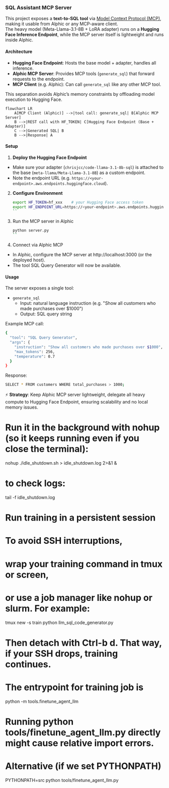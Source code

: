 ### SQL Assistant MCP Server

This project exposes a **text-to-SQL tool** via [Model Context Protocol (MCP)](https://modelcontextprotocol.io/), making it usable from Alphic or any MCP-aware client.  
The heavy model (Meta-Llama-3.1-8B + LoRA adapter) runs on a **Hugging Face Inference Endpoint**, while the MCP server itself is lightweight and runs inside Alphic.  

#### Architecture

- **Hugging Face Endpoint**: Hosts the base model + adapter, handles all inference.  
- **Alphic MCP Server**: Provides MCP tools (`generate_sql`) that forward requests to the endpoint.  
- **MCP Client** (e.g. Alphic): Can call `generate_sql` like any other MCP tool.  

This separation avoids Alphic’s memory constraints by offloading model execution to Hugging Face.  

```mermaid
flowchart LR
    A[MCP Client (Alphic)] -->|tool call: generate_sql| B[Alphic MCP Server]
    B -->|REST call with HF_TOKEN| C[Hugging Face Endpoint (Base + Adapter)]
    C -->|Generated SQL| B
    B -->|Response| A
```
#### Setup

1. **Deploy the Hugging Face Endpoint**
- Make sure your adapter (`chrisjcc/code-llama-3.1-8b-sql`) is attached to the base (`meta-llama/Meta-Llama-3.1-8B`) as a custom endpoint.
- Note the endpoint URL (e.g. `https://<your-endpoint>.aws.endpoints.huggingface.cloud`).

2. **Configure Environment**
   ```bash
   export HF_TOKEN=hf_xxx    # your Hugging Face access token
   export HF_ENDPOINT_URL=https://<your-endpoint>.aws.endpoints.huggingface.cloud
   ``

3. Run the MCP server in Alphic
   ```bash
   python server.py
   ``
4. Connect via Alphic MCP
- In Alphic, configure the MCP server at http://localhost:3000 (or the deployed host).
- The tool SQL Query Generator will now be available.

#### Usage

The server exposes a single tool:
- `generate_sql`
    - Input: natural language instruction (e.g. "Show all customers who made purchases over $1000")
    - Output: SQL query string

Example MCP call:
  ```bash
  {
    "tool": "SQL Query Generator",
    "args": {
      "instruction": "Show all customers who made purchases over $1000",
      "max_tokens": 256,
      "temperature": 0.7
    }
  }
  ```
Response:
```bash
SELECT * FROM customers WHERE total_purchases > 1000;
```

⚡ **Strategy**: Keep Alphic MCP server lightweight, delegate all heavy compute to Hugging Face Endpoint, ensuring scalability and no local memory issues.

# Run it in the background with nohup (so it keeps running even if you close the terminal):
nohup ./idle_shutdown.sh > idle_shutdown.log 2>&1 &

# to check logs:
tail -f idle_shutdown.log

# Run training in a persistent session
# To avoid SSH interruptions, 
# wrap your training command in tmux or screen, 
# or use a job manager like nohup or slurm. For example:
tmux new -s train
python llm_sql_code_generator.py

# Then detach with Ctrl-b d. That way, if your SSH drops, training continues.


# The entrypoint for training job is
python -m tools.finetune_agent_llm

# Running python tools/finetune_agent_llm.py directly might cause relative import errors.

# Alternative (if we set PYTHONPATH)
PYTHONPATH=src python tools/finetune_agent_llm.py


